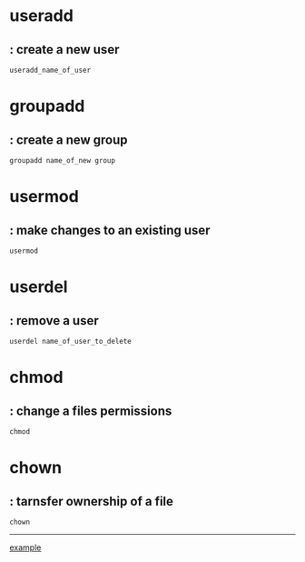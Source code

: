 # useradd
## : create a new user
    useradd_name_of_user
# groupadd
## : create a new group
    groupadd name_of_new group
# usermod
## : make changes to an existing user
    usermod
# userdel
## : remove a user
    userdel name_of_user_to_delete
# chmod
## : change a files permissions
    chmod  
# chown
## : tarnsfer ownership of a file
    chown 
-----------------------------------------------
[example](https://github.com/ROT101/learn_something/blob/main/linux%20basics/manage_and_permissions/2_manage_and_permissions_tutorial.md)
